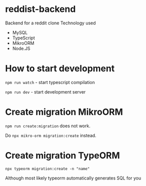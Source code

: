 # reddist-backend
Backend for a reddit clone
Technology used
- MySQL
- TypeScript
- MikroORM
- Node.JS

# How to start development
`npm run watch` - start typescript compilation

`npm run dev` - start development server

# Create migration MikroORM
`npm run create:migration` does not work.

Do `npx mikro-orm migration:create` instead.

# Create migration TypeORM

`npx typeorm migration:create -n "name"`

Although most likely typeorm automatically generates SQL for you